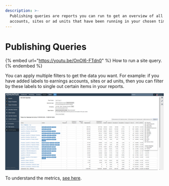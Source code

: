 ```yaml
---
description: >-
  Publishing queries are reports you can run to get an overview of all earnings
  accounts, sites or ad units that have been running in your chosen time period.
---
```


# Publishing Queries

{% embed url="https://youtu.be/OnOl6-FTdn0" %}
How to run a site query.
{% endembed %}

You can apply multiple filters to get the data you want. For example: if you have added labels to earnings accounts, sites or ad units, then you can filter by these labels to single out certain items in your reports.

![Publishing query example - in this case an ad unit query.](../../../.gitbook/assets/201811-reports-publishing-query.png)

To understand the metrics, [see here](../reports/the-statistics-defined.md).&#x20;
